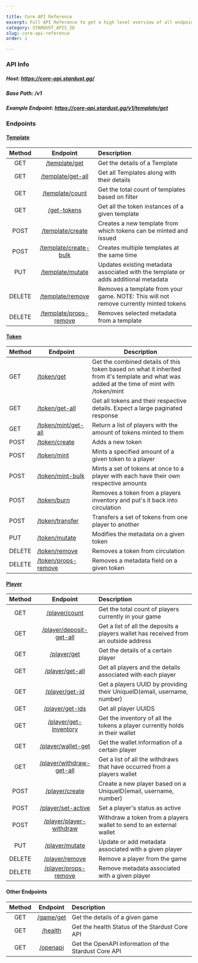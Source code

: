 ```yaml
---

title: Core API Reference
excerpt: Full API Reference to get a high level overview of all endpoints and their functionalities
category: STARDUST_APIS_ID
slug: core-api-reference
order: 1

---
```


### API Info

##### Host: https://core-api.stardust.gg/
##### Base Path: /v1
##### Example Endpoint: https://core-api.stardust.gg/v1/template/get

### Endpoints

#### [Template](docs.stardust.gg/v0.0.0/reference/template-endpoints)

| Method |                                             Endpoint                                             | Description                                                                           |
|:------:|:------------------------------------------------------------------------------------------------:|:------------------------------------------------------------------------------------- |
|  GET   |           [/template/get](https://docs.stardust.gg/v0.0.0/reference/get_template-get)            | Get the details of a Template                                                         |
|  GET   |       [/template/get-all](https://docs.stardust.gg/v0.0.0/reference/get_template-get-all)        | Get all Templates along with their details                                            |
|  GET   |         [/template/count](https://docs.stardust.gg/v0.0.0/reference/get_template-count)          | Get the total count of templates based on filter                                      |
|  GET   |         [/get-tokens](https://docs.stardust.gg/v0.0.0/reference/get_template-get-tokens)         | Get all the token instances of a given template                                       |
|  POST  |        [/template/create](https://docs.stardust.gg/v0.0.0/reference/post_template-create)        | Creates a new template from which tokens can be minted and issued                     |
|  POST  |   [/template/create-bulk](https://docs.stardust.gg/v0.0.0/reference/post_template-create-bulk)   | Creates multiple templates at the same time                                           | 
|  PUT   |        [/template/mutate](https://docs.stardust.gg/v0.0.0/reference/put_template-mutate)         | Updates existing metadata associated with the template or adds additional metadata    |
| DELETE |       [/template/remove](https://docs.stardust.gg/v0.0.0/reference/delete_template-remove)       | Removes a template from your game. NOTE: This will not remove currently minted tokens |
| DELETE | [/template/props-remove](https://docs.stardust.gg/v0.0.0/reference/delete_template-props-remove) | Removes selected metadata from a template                                             |

#### [Token](docs.stardust.gg/v0.0.0/reference/token-endpoints)

| Method | Endpoint                                                                                   | Description                                                                                                                                  |
| ------ | ------------------------------------------------------------------------------------------ | -------------------------------------------------------------------------------------------------------------------------------------------- |
| GET    | [/token/get](https://docs.stardust.gg/v0.0.0/reference/get_token-get)                      | Get the combined details of this token based on what it inherited from it's template and what was added at the time of mint with /token/mint |
| GET    | [/token/get-all](https://docs.stardust.gg/v0.0.0/reference/get_token-get-all)              | Get all tokens and their respective details. Expect a large paginated response                                                               |
| GET    | [/token/mint/get-all](https://docs.stardust.gg/v0.0.0/reference/get_token-mint-get-all)    | Return a list of players with the amount of tokens minted to them                                                                            |
| POST   | [/token/create](https://docs.stardust.gg/v0.0.0/reference/post_token-create)               | Adds a new token                                                                                                                             |
| POST   | [/token/mint](https://docs.stardust.gg/v0.0.0/reference/post_token-mint)                   | Mints a specified amount of a given token to a player                                                                                        |
| POST   | [/token/mint-bulk](https://docs.stardust.gg/v0.0.0/reference/post_token-mint-bulk)         | Mints a set of tokens at once to a player with each have their own respective amounts                                                        |
| POST   | [/token/burn](https://docs.stardust.gg/v0.0.0/reference/post_token-burn)                   | Removes a token from a players inventory and put's it back into circulation                                                                  |
| POST   | [/token/transfer](https://docs.stardust.gg/v0.0.0/reference/post_token-transfer)           | Transfers a set of tokens from one player to another                                                                                         |
| PUT    | [/token/mutate](https://docs.stardust.gg/v0.0.0/reference/put_token-mutate)                | Modifies the metadata on a given token                                                                                                       |
| DELETE | [/token/remove](https://docs.stardust.gg/v0.0.0/reference/delete_token-remove)             | Removes a token from circulation                                                                                                             |
| DELETE | [/token/props-remove](https://docs.stardust.gg/v0.0.0/reference/delete_token-props-remove) | Removes a metadata field on a given token                                                                                                                                             |

#### [Player](docs.stardust.gg/v0.0.0/reference/player-endpoints)
| Method |                                             Endpoint                                              | Description                                                                          |
|:------:|:-------------------------------------------------------------------------------------------------:|:------------------------------------------------------------------------------------ |
|  GET   |            [/player/count](https://docs.stardust.gg/v0.0.0/reference/get_player-count)            | Get the total count of players currently in your game                                |
|  GET   |  [/player/deposit-get-all](https://docs.stardust.gg/v0.0.0/reference/get_player-deposit-get-all)  | Get a list of all the deposits a players wallet has received from an outside address |
|  GET   |              [/player/get](https://docs.stardust.gg/v0.0.0/reference/get_player-get)              | Get the details of a certain player                                                  |
|  GET   |          [/player/get-all](https://docs.stardust.gg/v0.0.0/reference/get_player-get-all)          | Get all players and the details associated with each player                          |
|  GET   |           [/player/get-id](https://docs.stardust.gg/v0.0.0/reference/get_player-get-id)           | Get a players UUID by providing their UniqueID(email, username, number)              |
|  GET   |          [/player/get-ids](https://docs.stardust.gg/v0.0.0/reference/get_player-get-ids)          | Get all player UUIDS                                                                 |
|  GET   |    [/player/get-inventory](https://docs.stardust.gg/v0.0.0/reference/get_player-get-inventory)    | Get the inventory of all the tokens a player currently holds in their wallet         |
|  GET   |       [/player/wallet-get](https://docs.stardust.gg/v0.0.0/reference/get_player-wallet-get)       | Get the wallet information of a certain player                                       |
|  GET   | [/player/withdraw-get-all](https://docs.stardust.gg/v0.0.0/reference/get_player-withdraw-get-all) | Get a list of all the withdraws that have occurred from a players wallet             |
|  POST  |          [/player/create](https://docs.stardust.gg/v0.0.0/reference/post_player-create)           | Create a new player based on a UniqueID(email, username, number)                     |
|  POST  |      [/player/set-active](https://docs.stardust.gg/v0.0.0/reference/post_player-set-active)       | Set a player's status as active                                                      |
|  POST  |     [/player/player-withdraw](https://docs.stardust.gg/v0.0.0/reference/post_player-withdraw)     | Withdraw a token from a players wallet to send to an external wallet                 |
|  PUT   |           [/player/mutate](https://docs.stardust.gg/v0.0.0/reference/put_player-mutate)           | Update or add metadata associated with a given player                                |
| DELETE |         [/player/remove](https://docs.stardust.gg/v0.0.0/reference/delete_player-remove)          | Remove a player from the game                                                        |
| DELETE |   [/player/props-remove](https://docs.stardust.gg/v0.0.0/reference/delete_player-props-remove)    | Remove metadata associated with a given player                                                                                     |

#### Other Endpoints
| Method | Endpoint | Description |
|:------:|:--------:|:----------- |
|  GET   |   [/game/get](https://docs.stardust.gg/v0.0.0/reference/get_game-get)   | Get the details of a given game            |
|  GET   |   [/health](https://docs.stardust.gg/v0.0.0/reference/get_health)   | Get the health Status of the Stardust Core API            |
|  GET   |   [/openapi](https://docs.stardust.gg/v0.0.0/reference/get_openapi)   | Get the OpenAPI information of the Stardust Core API            |

<!--

#### [Player](docs.stardust.gg/v0.0.0/reference/player-endpoints)
| Method | Endpoint | Description |
|:------:|:--------:|:----------- |
|        | []()         |             |

-->